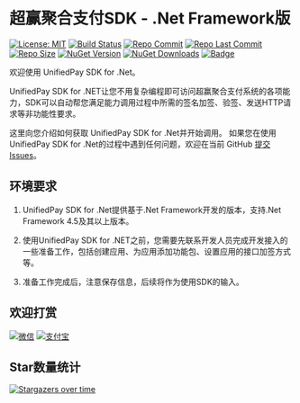 # 超赢聚合支付SDK - .Net Framework版

[![License: MIT](https://img.shields.io/badge/License-MIT-success.svg)](https://opensource.org/licenses/MIT)
[![Build Status](https://github.com/dapr/dotnet-sdk/workflows/build/badge.svg)](https://github.com/dapr/dotnet-sdk/actions?workflow=build)
[![Repo Commit](https://img.shields.io/github/commit-activity/m/554393109/UnifiedPaySDK.svg)](https://github.com/554393109/UnifiedPaySDK)
[![Repo Last Commit](https://img.shields.io/github/last-commit/554393109/UnifiedPaySDK)](https://github.com/554393109/UnifiedPaySDK/graphs/commit-activity)
[![Repo Size](https://img.shields.io/github/repo-size/554393109/UnifiedPaySDK.svg)](https://www.nuget.org/packages/CySoft.UnifiedPaySDK)
[![NuGet Version](https://img.shields.io/nuget/v/CySoft.UnifiedPaySDK.svg)](https://www.nuget.org/packages/CySoft.UnifiedPaySDK)
[![NuGet Downloads](https://img.shields.io/nuget/dt/CySoft.UnifiedPaySDK.svg)](https://www.nuget.org/packages/CySoft.UnifiedPaySDK)
[![Badge](https://img.shields.io/badge/link-996.icu-red.svg)](https://996.icu/#/zh_CN)

欢迎使用 UnifiedPay SDK for .Net。

UnifiedPay SDK for .NET让您不用复杂编程即可访问超赢聚合支付系统的各项能力，SDK可以自动帮您满足能力调用过程中所需的签名加签、验签、发送HTTP请求等非功能性要求。

这里向您介绍如何获取 UnifiedPay SDK for .Net并开始调用。
如果您在使用 UnifiedPay SDK for .Net的过程中遇到任何问题，欢迎在当前 GitHub [提交 Issues](https://github.com/554393109/UnifiedPaySDK/issues/new)。

## 环境要求

1. UnifiedPay SDK for .Net提供基于.Net Framework开发的版本，支持.Net Framework 4.5及其以上版本。

2. 使用UnifiedPay SDK for .NET之前，您需要先联系开发人员完成开发接入的一些准备工作，包括创建应用、为应用添加功能包、设置应用的接口加签方式等。

3. 准备工作完成后，注意保存信息，后续将作为使用SDK的输入。

## 欢迎打赏

[![微信](http://static.yinziqiang.com/donate/donate_wechat.jpg)](http://pos.cn/ "超赢科技")
[![支付宝](http://static.yinziqiang.com/donate/donate_alipay.jpg)](http://pos.cn/ "超赢科技")

## Star数量统计

[![Stargazers over time](https://starchart.cc/554393109/UnifiedPaySDK.svg)](https://starchart.cc/554393109/UnifiedPaySDK)
